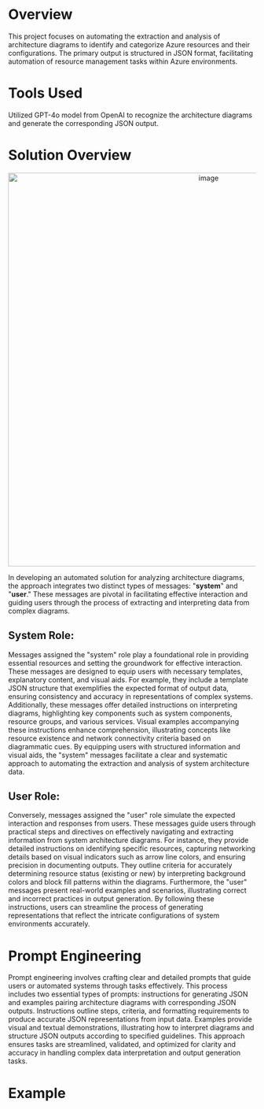 # Overview

This project focuses on automating the extraction and analysis of architecture diagrams to identify and categorize Azure resources and their configurations. The primary output is structured in JSON format, facilitating automation of resource management tasks within Azure environments.

# Tools Used

Utilized GPT-4o model from OpenAI to recognize the architecture diagrams and generate the corresponding JSON output.

# Solution Overview
<p align="center">
  <img src="https://github.com/user-attachments/assets/d443f32a-427e-40d4-9a1c-4a00bf553ac6" alt="image" width="800" height="auto">
</p>




In developing an automated solution for analyzing architecture diagrams, the approach integrates two distinct types of messages: "**system**" and "**user**." These messages are pivotal in facilitating effective interaction and guiding users through the process of extracting and interpreting data from complex diagrams.

## System Role:

Messages assigned the "system" role play a foundational role in providing essential resources and setting the groundwork for effective interaction. These messages are designed to equip users with necessary templates, explanatory content, and visual aids. For example, they include a template JSON structure that exemplifies the expected format of output data, ensuring consistency and accuracy in representations of complex systems. Additionally, these messages offer detailed instructions on interpreting diagrams, highlighting key components such as system components, resource groups, and various services. Visual examples accompanying these instructions enhance comprehension, illustrating concepts like resource existence and network connectivity criteria based on diagrammatic cues. By equipping users with structured information and visual aids, the "system" messages facilitate a clear and systematic approach to automating the extraction and analysis of system architecture data.

## User Role:
Conversely, messages assigned the "user" role simulate the expected interaction and responses from users. These messages guide users through practical steps and directives on effectively navigating and extracting information from system architecture diagrams. For instance, they provide detailed instructions on identifying specific resources, capturing networking details based on visual indicators such as arrow line colors, and ensuring precision in documenting outputs. They outline criteria for accurately determining resource status (existing or new) by interpreting background colors and block fill patterns within the diagrams. Furthermore, the "user" messages present real-world examples and scenarios, illustrating correct and incorrect practices in output generation. By following these instructions, users can streamline the process of generating representations that reflect the intricate configurations of system environments accurately.


# Prompt Engineering

Prompt engineering involves crafting clear and detailed prompts that guide users or automated systems through tasks effectively. This process includes two essential types of prompts: instructions for generating JSON and examples pairing architecture diagrams with corresponding JSON outputs. Instructions outline steps, criteria, and formatting requirements to produce accurate JSON representations from input data. Examples provide visual and textual demonstrations, illustrating how to interpret diagrams and structure JSON outputs according to specified guidelines. This approach ensures tasks are streamlined, validated, and optimized for clarity and accuracy in handling complex data interpretation and output generation tasks.


# Example









